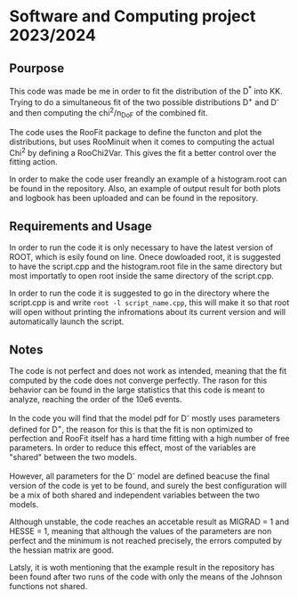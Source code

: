 # Software and Computing project 2023/2024 #

## Pourpose ##
This code was made be me in order to fit the distribution of the D<sup>*</sup> into KK.
Trying to do a simultaneous fit of the two possible distributions D<sup>+</sup> and D<sup>-</sup> and then computing the chi<sup>2</sup>/n<sub>DoF</sub> of the combined fit.

The code uses the RooFit package to define the functon and plot the distributions, but uses RooMinuit when it comes to computing the actual Chi<sup>2</sup> by defining a 
RooChi2Var. This gives the fit a better control over the fitting action.

In order to make the code user freandly an example of a histogram.root can be found in the repository. Also, an example of output result for both plots and logbook has been uploaded
and can be found in the repository.

## Requirements and Usage ##
In order to run the code it is only necessary to have the latest version of ROOT, which is esily found on line.
Onece dowloaded root, it is suggested to have the script.cpp and the histogram.root file in the same directory but most importatly to open root inside the same
directory of the script.cpp.

In order to run the code it is suggested to go in the directory where the script.cpp is and write `root -l script_name.cpp`, this will make it so that root will open without 
printing the infromations about its current version and will automatically launch the script.

## Notes ##
The code is not perfect and does not work as intended, meaning that the fit computed by the code does not converge perfectly. The rason for this behavior can be found 
in the large statistics that this code is meant to analyze, reaching the order of the 10e6 events. 

In the code you will find that the model pdf for D<sup>-</sup> mostly uses parameters defined for D<sup>+</sup>, the reason for this is that the fit is non optimized to perfection and
RooFit itself has a hard time fitting with a high number of free parameters. In order to reduce this effect, most of the variables are "shared" between the two models.

However, all parameters for the D<sup>-</sup> model are defined beacuse the final version of the code is yet to be found, and surely the best configuration will be a mix 
of both shared and independent variables between the two models.

Although unstable, the code reaches an accetable result as MIGRAD = 1 and HESSE = 1, meaning that although the values of the parameters are non perfect and the minimum is not reached precisely, the errors computed by the hessian matrix are good. 

Latsly, it is woth mentioning that the example result in the repository has been found after two runs of the code with only the means of the Johnson functions not shared. 
